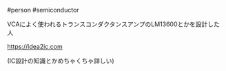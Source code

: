 #person #semiconductor 

VCAによく使われるトランスコンダクタンスアンプのLM13600とかを設計した人

<https://idea2ic.com>

(IC設計の知識とかめちゃくちゃ詳しい)


